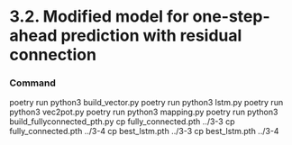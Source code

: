 # 3.2. Modified model for one-step-ahead prediction with residual connection 

### Command

poetry run python3 build_vector.py
poetry run python3 lstm.py
poetry run python3 vec2pot.py
poetry run python3 mapping.py
poetry run python3 build_fullyconnected_pth.py
cp fully_connected.pth ../3-3
cp fully_connected.pth ../3-4
cp best_lstm.pth ../3-3
cp best_lstm.pth ../3-4
